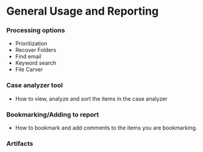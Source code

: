 # General Usage and Reporting
### Processing options 
* Prioritization
* Recover Folders
* Find email
* Keyword search
* File Carver
### Case analyzer tool
* How to view, analyze and sort the items in the case analyzer
### Bookmarking/Adding to report
* How to bookmark and add comments to the items you are bookmarking. 
### Artifacts
